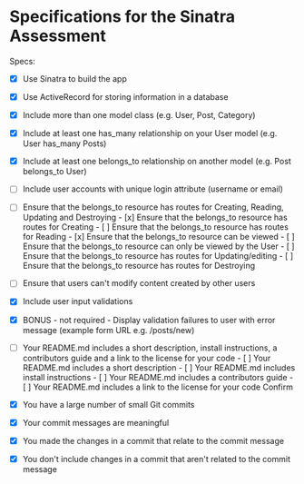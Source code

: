 # Specifications for the Sinatra Assessment

Specs:
- [x] Use Sinatra to build the app
- [x]  Use ActiveRecord for storing information in a database
- [x]  Include more than one model class (e.g. User, Post, Category)
- [x]  Include at least one has_many relationship on your User model (e.g. User has_many Posts)
- [x]  Include at least one belongs_to relationship on another model (e.g. Post belongs_to User)
- [ ] Include user accounts with unique login attribute (username or email)
- [ ] Ensure that the belongs_to resource has routes for Creating, Reading, Updating and Destroying
        - [x]  Ensure that the belongs_to resource has routes for Creating
        - [ ] Ensure that the belongs_to resource has routes for Reading
            - [x] Ensure that the belongs_to resource can be viewed
            - [ ] Ensure that the belongs_to resource can only be viewed by the User
        - [ ] Ensure that the belongs_to resource has routes for Updating/editing
        - [ ] Ensure that the belongs_to resource has routes for Destroying

- [ ] Ensure that users can't modify content created by other users
- [x]  Include user input validations
- [x]  BONUS - not required - Display validation failures to user with error message (example form URL e.g. /posts/new)
- [ ] Your README.md includes a short description, install instructions, a contributors guide and a link to the license for your code
        - [ ] Your README.md includes a short description
        - [ ] Your README.md includes install instructions
        - [ ] Your README.md includes a contributors guide
        - [ ] Your README.md includes a link to the license for your code
Confirm
- [x]  You have a large number of small Git commits
- [x]  Your commit messages are meaningful
- [x]  You made the changes in a commit that relate to the commit message
- [x]  You don't include changes in a commit that aren't related to the commit message
